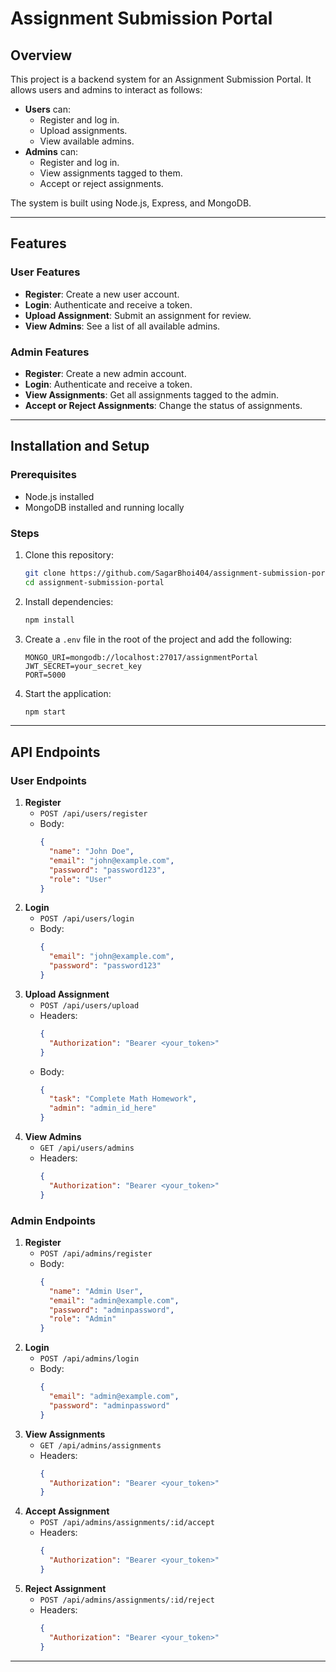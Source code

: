 
# Assignment Submission Portal

## Overview

This project is a backend system for an Assignment Submission Portal. It allows users and admins to interact as follows:
- **Users** can:
  - Register and log in.
  - Upload assignments.
  - View available admins.
- **Admins** can:
  - Register and log in.
  - View assignments tagged to them.
  - Accept or reject assignments.

The system is built using Node.js, Express, and MongoDB.

---

## Features

### User Features
- **Register**: Create a new user account.
- **Login**: Authenticate and receive a token.
- **Upload Assignment**: Submit an assignment for review.
- **View Admins**: See a list of all available admins.

### Admin Features
- **Register**: Create a new admin account.
- **Login**: Authenticate and receive a token.
- **View Assignments**: Get all assignments tagged to the admin.
- **Accept or Reject Assignments**: Change the status of assignments.

---

## Installation and Setup

### Prerequisites
- Node.js installed
- MongoDB installed and running locally

### Steps
1. Clone this repository:
   ```bash
   git clone https://github.com/SagarBhoi404/assignment-submission-portal.git
   cd assignment-submission-portal
   ```

2. Install dependencies:
   ```bash
   npm install
   ```

3. Create a `.env` file in the root of the project and add the following:
   ```
   MONGO_URI=mongodb://localhost:27017/assignmentPortal
   JWT_SECRET=your_secret_key
   PORT=5000
   ```

4. Start the application:
   ```bash
   npm start
   ```

---

## API Endpoints

### User Endpoints
1. **Register**
   - `POST /api/users/register`
   - Body:
     ```json
     {
       "name": "John Doe",
       "email": "john@example.com",
       "password": "password123",
       "role": "User"
     }
     ```
2. **Login**
   - `POST /api/users/login`
   - Body:
     ```json
     {
       "email": "john@example.com",
       "password": "password123"
     }
     ```
3. **Upload Assignment**
   - `POST /api/users/upload`
   - Headers:
     ```json
     {
       "Authorization": "Bearer <your_token>"
     }
     ```
   - Body:
     ```json
     {
       "task": "Complete Math Homework",
       "admin": "admin_id_here"
     }
     ```
4. **View Admins**
   - `GET /api/users/admins`
   - Headers:
     ```json
     {
       "Authorization": "Bearer <your_token>"
     }
     ```

### Admin Endpoints
1. **Register**
   - `POST /api/admins/register`
   - Body:
     ```json
     {
       "name": "Admin User",
       "email": "admin@example.com",
       "password": "adminpassword",
       "role": "Admin"
     }
     ```
2. **Login**
   - `POST /api/admins/login`
   - Body:
     ```json
     {
       "email": "admin@example.com",
       "password": "adminpassword"
     }
     ```
3. **View Assignments**
   - `GET /api/admins/assignments`
   - Headers:
     ```json
     {
       "Authorization": "Bearer <your_token>"
     }
     ```
4. **Accept Assignment**
   - `POST /api/admins/assignments/:id/accept`
   - Headers:
     ```json
     {
       "Authorization": "Bearer <your_token>"
     }
     ```
5. **Reject Assignment**
   - `POST /api/admins/assignments/:id/reject`
   - Headers:
     ```json
     {
       "Authorization": "Bearer <your_token>"
     }
     ```

---

